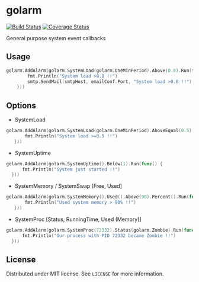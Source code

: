 # golarm
[![Build Status](https://travis-ci.org/msempere/golarm.svg?branch=master)](https://travis-ci.org/msempere/golarm)
[![Coverage Status](https://coveralls.io/repos/msempere/golarm/badge.svg?branch=master)](https://coveralls.io/r/msempere/golarm?branch=master)

General purpose system event callbacks

## Usage
```go
golarm.AddAlarm(golarm.SystemLoad(golarm.OneMinPeriod).Above(0.8).Run(func() {
		fmt.Println("System load >0.8 !!")
		smtp.SendMail(smtpHost, emailConf.Port, "System load >0.8 !!")
	}))
```

## Options
 - SystemLoad
 
 ```go
golarm.AddAlarm(golarm.SystemLoad(golarm.OneMinPeriod).AboveEqual(0.5).Run(func() {
		fmt.Println("System load >=0.5 !!")
	}))
```
 - SystemUptime
 
  ```go
golarm.AddAlarm(golarm.SystemUptime().Below(1).Run(func() {
		fmt.Println("System just started !!")
	}))
```
 - SystemMemory / SystemSwap [Free, Used]
 
 ```go
golarm.AddAlarm(golarm.SystemMemory().Used().Above(90).Percent().Run(func() {
		fmt.Println("Used system memory > 90% !!")
	}))
```
 - SystemProc [Status, RunningTime, Used (Memory)]

  ```go
golarm.AddAlarm(golarm.SystemProc(72332).Status(golarm.Zombie).Run(func() {
		fmt.Println("Our process with PID 72332 became Zombie !!")
	}))
```

## License
Distributed under MIT license. See `LICENSE` for more information.
